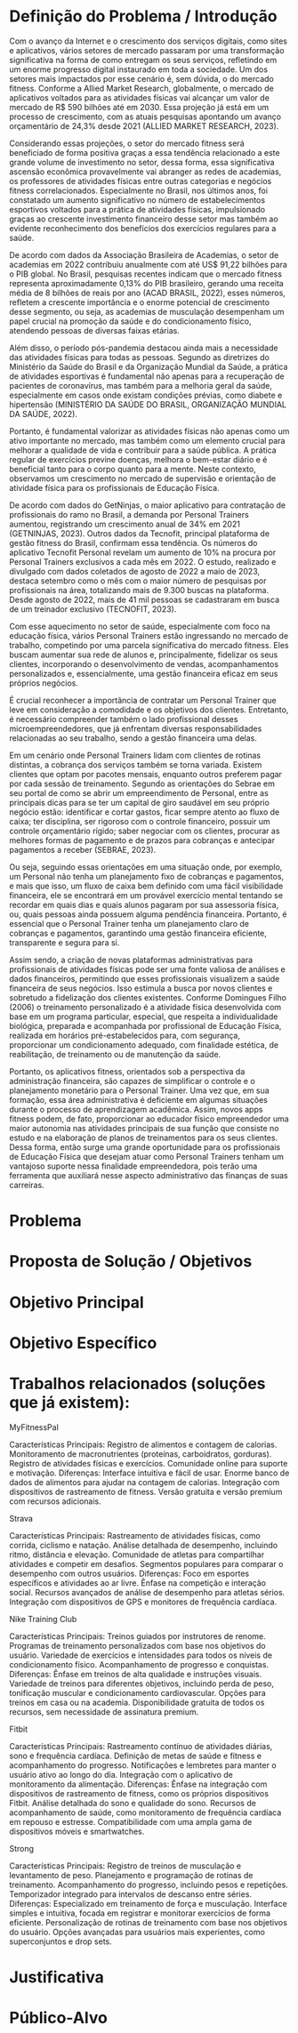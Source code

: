 # Definição do Problema / Introdução

  Com o avanço da Internet e o crescimento dos serviços digitais, como sites e aplicativos, vários setores de mercado passaram por uma transformação significativa na forma de como entregam os seus serviços, refletindo em um enorme progresso digital instaurado em toda a sociedade. Um dos setores mais impactados por esse cenário é, sem dúvida, o do mercado fitness. Conforme a Allied Market Research, globalmente, o mercado de aplicativos voltados para as atividades físicas vai alcançar um valor de mercado de R$ 590 bilhões até em 2030. Essa projeção já está em um processo de crescimento, com as atuais pesquisas apontando um avanço orçamentário de 24,3% desde 2021 (ALLIED MARKET RESEARCH, 2023). 

  Considerando essas projeções, o setor do mercado fitness será beneficiado de forma positiva graças a essa tendência relacionado a este grande volume de investimento no setor, dessa forma, essa significativa ascensão econômica provavelmente vai abranger as redes de academias, os professores de atividades físicas entre outras categorias e negócios fitness correlacionados. Especialmente no Brasil, nos últimos anos, foi constatado um aumento significativo no número de estabelecimentos esportivos voltados para a prática de atividades físicas, impulsionado graças ao crescente investimento financeiro desse setor mas também ao evidente reconhecimento dos benefícios dos exercícios regulares para a saúde.

  De acordo com dados da Associação Brasileira de Academias, o setor de academias em 2022 contribuiu anualmente com até US$ 91,22 bilhões para o PIB global. No Brasil, pesquisas recentes indicam que o mercado fitness representa aproximadamente 0,13% do PIB brasileiro, gerando uma receita média de 8 bilhões de reais por ano (ACAD BRASIL, 2022), esses números, refletem a crescente importância e o enorme potencial de crescimento desse segmento, ou seja, as academias de musculação desempenham um papel crucial na promoção da saúde e do condicionamento físico, atendendo pessoas de diversas faixas etárias. 

  Além disso, o período pós-pandemia destacou ainda mais a necessidade das atividades físicas para todas as pessoas. Segundo as diretrizes do Ministério da Saúde do Brasil e da Organização Mundial da Saúde, a prática de atividades esportivas é fundamental não apenas para a recuperação de pacientes de coronavírus, mas também para a melhoria geral da saúde, especialmente em casos onde existam condições prévias, como diabete e hipertensão (MINISTÉRIO DA SAÚDE DO BRASIL, ORGANIZAÇÃO MUNDIAL DA SAÚDE, 2022).
 
  Portanto, é fundamental valorizar as atividades físicas não apenas como um ativo importante no mercado, mas também como um elemento crucial para melhorar a qualidade de vida e contribuir para a saúde pública. A prática regular de exercícios previne doenças, melhora o bem-estar diário e é beneficial tanto para o corpo quanto para a mente. Neste contexto, observamos um crescimento no mercado de supervisão e orientação de atividade física para os profissionais de Educação Física. 
  
  De acordo com dados do GetNinjas, o maior aplicativo para contratação de profissionais do ramo no Brasil, a demanda por Personal Trainers aumentou, registrando um crescimento anual de 34% em 2021 (GETNINJAS, 2023). Outros dados da Tecnofit, principal plataforma de gestão fitness do Brasil, confirmam essa tendência. Os números do aplicativo Tecnofit Personal revelam um aumento de 10% na procura por Personal Trainers exclusivos a cada mês em 2022. O estudo, realizado e divulgado com dados coletados de agosto de 2022 a maio de 2023, destaca setembro como o mês com o maior número de pesquisas por profissionais na área, totalizando mais de 9.300 buscas na plataforma. Desde agosto de 2022, mais de 41 mil pessoas se cadastraram em busca de um treinador exclusivo (TECNOFIT, 2023).

   Com esse aquecimento no setor de saúde, especialmente com foco na educação física, vários Personal Trainers estão ingressando no mercado de trabalho, competindo por uma parcela significativa do mercado fitness. Eles buscam aumentar sua rede de alunos e, principalmente, fidelizar os seus clientes, incorporando o desenvolvimento de vendas, acompanhamentos personalizados e, essencialmente, uma gestão financeira eficaz em seus próprios negócios.
   
  É crucial reconhecer a importância de contratar um Personal Trainer que leve em consideração a comodidade e os objetivos dos clientes. Entretanto, é necessário compreender também o lado profissional desses microempreendedores, que já enfrentam diversas responsabilidades relacionadas ao seu trabalho, sendo a gestão financeira uma delas.

   Em um cenário onde Personal Trainers lidam com clientes de rotinas distintas, a cobrança dos serviços também se torna variada. Existem clientes que optam por pacotes mensais, enquanto outros preferem pagar por cada sessão de treinamento. Segundo as orientações do Sebrae em seu portal de como se abrir um empreendimento de Personal, entre as principais dicas para se ter um capital de giro saudável em seu próprio negócio estão: identificar e cortar gastos, ficar sempre atento ao fluxo de caixa; ter disciplina, ser rigoroso com o controle financeiro, possuir um controle orçamentário rígido; saber negociar com os clientes, procurar as melhores formas de pagamento e de prazos para cobranças e antecipar pagamentos a receber (SEBRAE, 2023).
   
  Ou seja, seguindo essas orientações em uma situação onde, por exemplo, um Personal não tenha um planejamento fixo de cobranças e pagamentos, e mais que isso, um fluxo de caixa bem definido com uma fácil visibilidade financeira, ele se encontrará em um provável exercício mental tentando se recordar em quais dias e quais alunos pagaram por sua assessoria física, ou, quais pessoas ainda possuem alguma pendência financeira. Portanto, é essencial que o Personal Trainer tenha um planejamento claro de cobranças e pagamentos, garantindo uma gestão financeira eficiente, transparente e segura para si. 

  Assim sendo, a criação de novas plataformas administrativas para profissionais de atividades físicas pode ser uma fonte valiosa de análises e dados financeiros, permitindo que esses profissionais visualizem a saúde financeira de seus negócios. Isso estimula a busca por novos clientes e sobretudo a fidelização dos clientes existentes. Conforme Domingues Filho (2006) o treinamento personalizado é a atividade física desenvolvida com base em um programa particular, especial, que respeita a individualidade biológica, preparada e acompanhada por profissional de Educação Física, realizada em horários pré-estabelecidos para, com segurança, proporcionar um condicionamento adequado, com finalidade estética, de reabilitação, de treinamento ou de manutenção da saúde. 


 Portanto, os aplicativos fitness, orientados sob a perspectiva da administração financeira, são capazes de simplificar o controle e o planejamento monetário para o Personal Trainer. Uma vez que, em sua formação, essa área administrativa é deficiente em algumas situações durante o processo de aprendizagem acadêmica. Assim, novos apps fitness podem, de fato, proporcionar ao educador físico empreendedor uma maior autonomia nas atividades principais de sua função que consiste no estudo e na elaboração de planos de treinamentos para os seus clientes. Dessa forma, então surge uma grande oportunidade para os profissionais de Educação Física que desejam atuar como Personal Trainers tenham um vantajoso suporte nessa finalidade empreendedora, pois terão uma ferramenta que auxiliará nesse aspecto administrativo das finanças de suas carreiras.

# Problema



# Proposta de Solução / Objetivos

# Objetivo Principal


# Objetivo Específico

# Trabalhos relacionados (soluções que já existem): 

MyFitnessPal

Características Principais:
Registro de alimentos e contagem de calorias.
Monitoramento de macronutrientes (proteínas, carboidratos, gorduras).
Registro de atividades físicas e exercícios.
Comunidade online para suporte e motivação.
Diferenças:
Interface intuitiva e fácil de usar.
Enorme banco de dados de alimentos para ajudar na contagem de calorias.
Integração com dispositivos de rastreamento de fitness.
Versão gratuita e versão premium com recursos adicionais.


Strava

Características Principais:
Rastreamento de atividades físicas, como corrida, ciclismo e natação.
Análise detalhada de desempenho, incluindo ritmo, distância e elevação.
Comunidade de atletas para compartilhar atividades e competir em desafios.
Segmentos populares para comparar o desempenho com outros usuários.
Diferenças:
Foco em esportes específicos e atividades ao ar livre.
Ênfase na competição e interação social.
Recursos avançados de análise de desempenho para atletas sérios.
Integração com dispositivos de GPS e monitores de frequência cardíaca.

Nike Training Club

Características Principais:
Treinos guiados por instrutores de renome.
Programas de treinamento personalizados com base nos objetivos do usuário.
Variedade de exercícios e intensidades para todos os níveis de condicionamento físico.
Acompanhamento de progresso e conquistas.
Diferenças:
Ênfase em treinos de alta qualidade e instruções visuais.
Variedade de treinos para diferentes objetivos, incluindo perda de peso, tonificação muscular e condicionamento cardiovascular.
Opções para treinos em casa ou na academia.
Disponibilidade gratuita de todos os recursos, sem necessidade de assinatura premium.

Fitbit

Características Principais:
Rastreamento contínuo de atividades diárias, sono e frequência cardíaca.
Definição de metas de saúde e fitness e acompanhamento do progresso.
Notificações e lembretes para manter o usuário ativo ao longo do dia.
Integração com o aplicativo de monitoramento da alimentação.
Diferenças:
Ênfase na integração com dispositivos de rastreamento de fitness, como os próprios dispositivos Fitbit.
Análise detalhada do sono e qualidade do sono.
Recursos de acompanhamento de saúde, como monitoramento de frequência cardíaca em repouso e estresse.
Compatibilidade com uma ampla gama de dispositivos móveis e smartwatches.

Strong

Características Principais:
Registro de treinos de musculação e levantamento de peso.
Planejamento e programação de rotinas de treinamento.
Acompanhamento do progresso, incluindo pesos e repetições.
Temporizador integrado para intervalos de descanso entre séries.
Diferenças:
Especializado em treinamento de força e musculação.
Interface simples e intuitiva, focada em registrar e monitorar exercícios de forma eficiente.
Personalização de rotinas de treinamento com base nos objetivos do usuário.
Opções avançadas para usuários mais experientes, como superconjuntos e drop sets.



# Justificativa


# Público-Alvo




